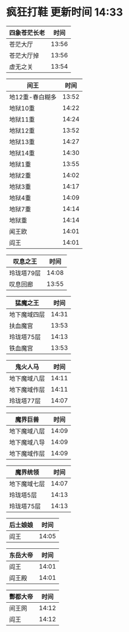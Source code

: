 # 疯狂打鞋 更新时间 14:33

| 四象苍茫长老   | 时间    |
|--------|-------|
| 苍茫大厅 | 13:56 |
| 苍茫大厅掉 | 13:56 |
| 虚无之关 | 13:54 |

| 间王   | 时间    |
|--------|-------|
| 地12重-春白糊多 | 13:52 |
| 地狱10重 | 14:22 |
| 地狱11重 | 14:24 |
| 地狱12重 | 13:52 |
| 地狱13重 | 14:27 |
| 地狱14重 | 14:30 |
| 地狱1重 | 13:55 |
| 地狱2重 | 14:02 |
| 地狱3重 | 14:17 |
| 地狱4重 | 14:09 |
| 地狱7重 | 14:14 |
| 地狱重 | 14:14 |
| 闻王欧 | 14:01 |
| 阎王 | 14:01 |

| 叹息之王   | 时间    |
|--------|-------|
| 玲珑塔79层 | 14:08 |
| 叹息回廊 | 13:55 |

| 猛魔之王   | 时间    |
|--------|-------|
| 地下魔域四层 | 14:31 |
| 扶血魔宫 | 13:53 |
| 玲珑塔75层 | 14:13 |
| 铁血魔宫 | 13:53 |

| 鬼火人马   | 时间    |
|--------|-------|
| 地下魔域八层 | 14:11 |
| 地下魔域作层 | 14:11 |
| 玲珑塔77层 | 14:07 |

| 魔界巨兽   | 时间    |
|--------|-------|
| 地下魔域八层 | 14:09 |
| 地下魔域八导 | 14:09 |
| 地下魔域作层 | 14:09 |

| 魔界统领   | 时间    |
|--------|-------|
| 地下魔域七层 | 14:07 |
| 玲珑塔5层 | 14:13 |
| 玲珑塔75层 | 14:13 |

| 后土娘娘   | 时间    |
|--------|-------|
| 阎王 | 14:05 |

| 东岳大帝   | 时间    |
|--------|-------|
| 阎王 | 14:01 |
| 阎王殿 | 14:01 |

| 酆都大帝   | 时间    |
|--------|-------|
| 间王网 | 14:12 |
| 阎王 | 14:12 |